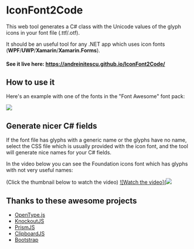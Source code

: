 IconFont2Code
===================

This web tool generates a C# class with the Unicode values of the glyph icons in your font file (.ttf/.otf). 

It should be an useful tool for any .NET app which uses icon fonts (**WPF**/**UWP**/**Xamarin**/**Xamarin.Forms**).

#### **See it live here**: https://andreinitescu.github.io/IconFont2Code/

## How to use it

Here's an example with one of the fonts in the "Font Awesome" font pack:

![](https://github.com/andreinitescu/IconFont2Code/blob/master/example1.gif)


## Generate nicer C# fields

If the font file has glyphs with a generic name or the glyphs have no name, select the CSS file which is usually provided with the icon font, and the tool will generate nice names for your C# fields.

In the video below you can see the Foundation icons font which has glyphs with not very useful names:

(Click the thumbnail below to watch the video)
[![Watch the video](![](https://github.com/andreinitescu/IconFont2Code/blob/master/example2.jpg)](https://youtu.be/HF6VLaAYSa4)

## Thanks to these awesome projects

* [OpenType.js](https://github.com/opentypejs/opentype.js)
* [KnockoutJS](https://knockoutjs.com/)
* [PrismJS](https://prismjs.com/)
* [ClipboardJS](https://clipboardjs)
* [Bootstrap](https://getbootstrap.com/)
